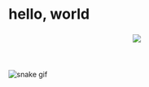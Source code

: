 # hello, world

###
<!-- 
    <img src="https://github-readme-stats.vercel.app/api?username=JacopoCarlon&hide_title=false&hide_rank=false&show_icons=true&include_all_commits=true&count_private=true&disable_animations=false&theme=dracula&locale=en&hide_border=false" height="150" alt="stats graph"  />
    <img src="https://github-readme-stats.vercel.app/api/top-langs?username=JacopoCarlon&locale=en&hide_title=false&layout=compact&card_width=320&langs_count=5&theme=dracula&hide_border=false" height="150" alt="languages graph"  />
    <img src="https://github-readme-stats-jet-mu-55.vercel.app/api/top-langs?username=JacopoCarlon&locale=en&hide_title=false&layout=compact&card_width=320&langs_count=5&theme=dracula&hide_border=false" height="150" alt="languages graph"  />
    <img  src="https://github-readme-stats-jet-mu-55.vercel.app/api?username=JacopoCarlon&show_icons=true&hide_border=true" />
    github-readme-stats-psi-snowy.vercel.app
    github-readme-stats-nine-iota-47.vercel.app
    <img  src="https://github-readme-stats-nine-iota-47.vercel.app/api?username=JacopoCarlon&show_icons=true&hide_border=true&count_private=true&langs_count=33" />
-->
<!--
    <img  src="https://github-readme-stats-nine-iota-47.vercel.app/api/top-langs?username=JacopoCarlon&show_icons=true&hide_border=true&count_private=true&langs_count=33&layout=compact&size_weight=0.1&count_weight=0.9&theme=tokyonight" />
    <img  src="https://github-readme-stats-nine-iota-47.vercel.app/api/top-langs?username=JacopoCarlon&show_icons=true&hide_border=true&count_private=true&langs_count=33&layout=compact&theme=tokyonight" />
    <img  src="https://github-readme-stats-nine-iota-47.vercel.app/api/top-langs?username=JacopoCarlon&show_icons=true&hide_border=true&count_private=true&langs_count=33&hide=Jupyter%20Notebook&layout=compact&theme=tokyonight&custom_title=Used%20Languages%20Memory-wise" />
-->
<div align="center">
  <img  src="https://github-readme-stats-nine-iota-47.vercel.app/api/top-langs?username=JacopoCarlon&show_icons=true&hide_border=true&count_private=true&langs_count=33&hide=Jupyter%20Notebook&layout=compact&theme=tokyonight" />
</div> 

###

<!--
  ![](https://komarev.com/ghpvc/?username=JacopoCarlon)
-->
###
<br clear="both">

<div align="center">
  <!--
      <img alt="snake eating my contributions" src="https://raw.githubusercontent.com/JacopoCarlon/JacopoCarlon/output/github-contribution-grid-snake-dark.svg" />
  -->
</div>

![snake gif](https://github.com/JacopoCarlon/JacopoCarlon/blob/output/github-contribution-grid-snake.gif)

<!--
![snake gif](https://github.com/JacopoCarlon/JacopoCarlon/blob/output/github-contribution-grid-snake-dark.svg)
-->
###
